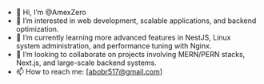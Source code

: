 - 👋 Hi, I’m @AmexZero
- 👀 I’m interested in web development, scalable applications, and backend optimization.
- 🌱 I’m currently learning more advanced features in NestJS, Linux system administration, and performance tuning with Nginx.
- 💞 I’m looking to collaborate on projects involving MERN/PERN stacks, Next.js, and large-scale backend systems.
- 📫 How to reach me: [abobr517@gmail.com]


<!---
AmexZero/AmexZero is a ✨ special ✨ repository because its `README.md` (this file) appears on your GitHub profile.
You can click the Preview link to take a look at your changes.
--->
